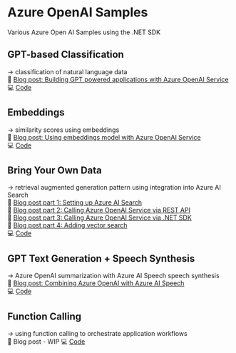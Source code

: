 # Azure OpenAI Samples

Various Azure Open AI Samples using the .NET SDK

## GPT-based Classification

 → classification of natural language data\
 📝 [Blog post: Building GPT powered applications with Azure OpenAI Service](https://www.strathweb.com/2023/04/building-gpt-powered-applications-with-azure-openai-service/) \
 💻 [Code](src/Strathweb.Samples.AzureOpenAI.GptClassification/)

## Embeddings

 → similarity scores using embeddings \
 📝 [Blog post: Using embeddings model with Azure OpenAI Service](https://www.strathweb.com/2023/09/using-embeddings-model-with-azure-openai/)\
 💻 [Code](src/Strathweb.Samples.AzureOpenAI.Embeddings/)

## Bring Your Own Data

 → retrieval augmented generation pattern using integration into Azure AI Search\
 📝 [Blog post part 1: Setting up Azure AI Search](https://www.strathweb.com/2023/11/using-your-own-data-with-gpt-models-in-azure-openai-part-1/)\
 📝 [Blog post part 2: Calling Azure OpenAI Service via REST API](https://www.strathweb.com/2023/11/using-your-own-data-with-gpt-models-in-azure-openai-part-2/)\
 📝 [Blog post part 3: Calling Azure OpenAI Service via .NET SDK](https://www.strathweb.com/2023/12/using-your-own-data-with-gpt-models-in-azure-openai-part-3/)\
 📝 [Blog post part 4: Adding vector search](https://www.strathweb.com/2024/02/using-your-own-data-with-gpt-models-in-azure-openai-part-4/)\
 💻 [Code](src/Strathweb.Samples.AzureOpenAI.BringYourOwnData/)

## GPT Text Generation + Speech Synthesis

 → Azure OpenAI summarization with Azure AI Speech speech synthesis\
 📝 [Blog post: Combining Azure OpenAI with Azure AI Speech](https://www.strathweb.com/2024/03/combining-azure-openai-with-azure-ai-speech/)\
 💻 [Code](src/Strathweb.Samples.AzureOpenAI.SpeechSynthesis/)

## Function Calling

→ using function calling to orchestrate application workflows\
📝 Blog post - WIP
💻 [Code](src/Strathweb.Samples.AzureOpenAI.FunctionCalling/)